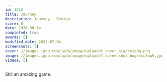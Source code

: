 ```yaml
---
id: 1352
title: Journey
description: Journey - Review
score: 8
date: 2020-08-14
completed: true
awards: []
modified_date: 2022-07-04
screenshots: []
cover: //images.igdb.com/igdb/image/upload/t_cover_big/co1q8q.png
image: //images.igdb.com/igdb/image/upload/t_screenshot_huge/sc8nw9.jpg
videos: []
---
```

Still an amazing game.